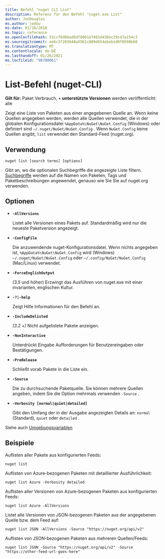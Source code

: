 ```yaml
---
title: Befehl "nuget CLI List"
description: Referenz für den Befehl "nuget.exe List"
author: JonDouglas
ms.author: jodou
ms.date: 01/18/2018
ms.topic: reference
ms.openlocfilehash: 55ccf0d86ad6df8001e7401d430ec29cd7a154c3
ms.sourcegitcommit: ee6c3f203648a5561c809db54ebeb1d0f0598b68
ms.translationtype: MT
ms.contentlocale: de-DE
ms.lasthandoff: 01/26/2021
ms.locfileid: "98780061"
---
```

# <a name="list-command-nuget-cli"></a>List-Befehl (nuget-CLI)

**Gilt für:** Paket Verbrauch, &bullet; **unterstützte Versionen** werden veröffentlicht: alle

Zeigt eine Liste von Paketen aus einer angegebenen Quelle an. Wenn keine Quellen angegeben werden, werden alle Quellen verwendet, die in der globalen Konfigurationsdatei `%AppData%\NuGet\NuGet.Config` (Windows) oder definiert sind `~/.nuget/NuGet/NuGet.Config` . Wenn `NuGet.Config` keine Quellen angibt, `list` verwendet den Standard-Feed (nuget.org).

## <a name="usage"></a>Verwendung

```cli
nuget list [search terms] [options]
```

Gibt an, wo die optionalen Suchbegriffe die angezeigte Liste filtern. [Suchbegriffe](../../consume-packages/finding-and-choosing-packages.md#search-syntax) werden auf die Namen von Paketen, Tags und Paketbeschreibungen angewendet, genauso wie Sie Sie auf nuget.org verwenden. 

## <a name="options"></a>Optionen

- **`-AllVersions`**

  Listet alle Versionen eines Pakets auf. Standardmäßig wird nur die neueste Paketversion angezeigt.

- **`-ConfigFile`**

  Die anzuwendende nuget-Konfigurationsdatei. Wenn nichts angegeben ist, `%AppData%\NuGet\NuGet.Config` wird (Windows) `~/.nuget/NuGet/NuGet.Config` oder `~/.config/NuGet/NuGet.Config` (Mac/Linux) verwendet.

- **`-ForceEnglishOutput`**

  *(3.5* und höher) Erzwingt das Ausführen von nuget.exe mit einer invarianten, englischen Kultur.

- **`-?|-help`**

  Zeigt Hilfe Informationen für den Befehl an.

- **`-IncludeDelisted`**

  *(3.2 +)* Nicht aufgelistete Pakete anzeigen.

- **`-NonInteractive`**

  Unterdrückt Eingabe Aufforderungen für Benutzereingaben oder Bestätigungen.

- **`-PreRelease`**

  Schließt vorab Pakete in die Liste ein.

- **`-Source`**

  Die zu durchsuchende Paketquelle. Sie können mehrere Quellen angeben, indem Sie die Option mehrmals verwenden `-Source` .

- **`-Verbosity [normal|quiet|detailed]`**

  Gibt den Umfang der in der Ausgabe angezeigten Details an: `normal` (Standard), `quiet` oder `detailed` .

Siehe auch [Umgebungsvariablen](cli-ref-environment-variables.md)

## <a name="examples"></a>Beispiele

Auflisten aller Pakete aus konfigurierten Feeds:
```
nuget list
```
Auflisten von Azure-bezogenen Paketen mit detaillierter Ausführlichkeit:
```
nuget list Azure -Verbosity detailed
```
Auflisten aller Versionen von Azure-bezogenen Paketen aus konfigurierten Feeds:
```
nuget list Azure -AllVersions
```
Listet alle Versionen von JSON-bezogenen Paketen aus der angegebenen Quelle bzw. dem Feed auf:
```
nuget list JSON -AllVersions -Source "https://nuget.org/api/v2"
```
Auflisten von JSON-bezogenen Paketen aus mehreren Quellen/Feeds:
```
nuget list JSON -Source "https://nuget.org/api/v2" -Source "https://other-feed-url-goes-here"
```
